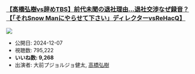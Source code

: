### [【高橋弘樹vs辞めTBS】前代未聞の退社理由…退社交渉なぜ録音？【「それSnow Manにやらせて下さい」ディレクターvsReHacQ】](https://www.youtube.com/watch?v=-O8STCRcSPs)
[![](https://img.youtube.com/vi/-O8STCRcSPs/sddefault.jpg)](https://www.youtube.com/watch?v=-O8STCRcSPs)
-   公開日: 2024-12-07
-   視聴数: 795,222
-   **いいね数: 9,268**
-   出演者: 大前プジョルジョ健太, [高橋弘樹](/rehacq_fan/people/高橋弘樹 "wikilink")
